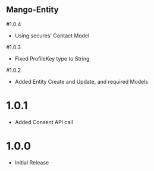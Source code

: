 ## Mango-Entity

#1.0.4

* Using secures' Contact Model

#1.0.3

* Fixed ProfileKey type to String

#1.0.2

* Added Entity Create and Update, and required Models

# 1.0.1

* Added Consent API call

# 1.0.0

* Initial Release
